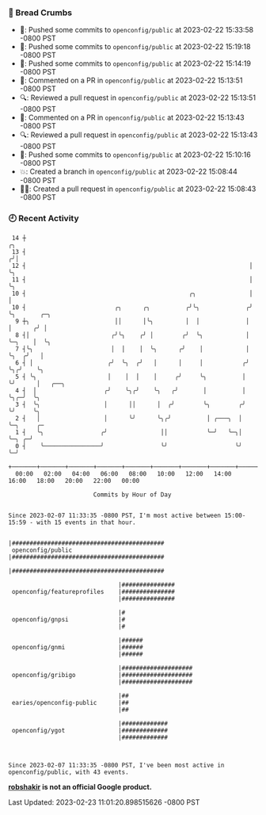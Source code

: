 ### 🍞 Bread Crumbs

 * 🚢: Pushed some commits to `openconfig/public` at 2023-02-22 15:33:58 -0800 PST
 * 🚢: Pushed some commits to `openconfig/public` at 2023-02-22 15:19:18 -0800 PST
 * 🚢: Pushed some commits to `openconfig/public` at 2023-02-22 15:14:19 -0800 PST
 * 💬: Commented on a PR in  `openconfig/public` at 2023-02-22 15:13:51 -0800 PST
 * 🔍: Reviewed a pull request in  `openconfig/public` at 2023-02-22 15:13:51 -0800 PST
 * 💬: Commented on a PR in  `openconfig/public` at 2023-02-22 15:13:43 -0800 PST
 * 🔍: Reviewed a pull request in  `openconfig/public` at 2023-02-22 15:13:43 -0800 PST
 * 🚢: Pushed some commits to `openconfig/public` at 2023-02-22 15:10:16 -0800 PST
 * 💥: Created a branch in `openconfig/public` at 2023-02-22 15:08:44 -0800 PST
 * ✍🏼: Created a pull request in `openconfig/public` at 2023-02-22 15:08:43 -0800 PST

### 🕘 Recent Activity
```
 14 ┼                                                                ╭╮
 13 ┤                                                               ╭╯│
 12 ┤                                                               │ ╰╮
 11 ┤                                                               │  ╰╮
 10 ┤                                              ╭╮               │   │
 10 ┤                         ╭╮      ╭╮          ╭╯╰╮             ╭╯   ╰╮       ╭─╮
  9 ┼╮                        ││      │╰╮         │  │             │     │      ╭╯ │
  8 ┤│                       ╭╯╰╮    ╭╯ │        ╭╯  ╰╮            │     ╰─╮    │  ╰╮
  7 ┤╰╮                      │  │    │  ╰╮      ╭╯    │            │       ╰╮  ╭╯   │
  6 ┤ │                     ╭╯  ╰╮  ╭╯   │      │     │           ╭╯        ╰╮╭╯    ╰╮
  5 ┤ ╰╮                    │    │  │    │     ╭╯     ╰╮          │          ╰╯      │   ╭──╮
  4 ┤  │                   ╭╯    ╰╮╭╯    ╰╮   ╭╯       │          │                  ╰╮╭─╯  ╰╮
  3 ┤  ╰╮                  │      ││      │  ╭╯        ╰╮        ╭╯                   ╰╯     ╰╮
  2 ┤   │                  │      ╰╯      ╰╮╭╯          │ ╭───╮  │                            ╰─╮     ╭─
  1 ┤   ╰╮                ╭╯               ││           ╰─╯   ╰─╮│                              ╰─╮ ╭─╯
  0 ┤    ╰────────────────╯                ╰╯                   ╰╯                                ╰─╯
    +───────+───────+───────+───────+───────+───────+───────+───────+───────+───────+───────+───────+────
  00:00   02:00   04:00   06:00   08:00   10:00   12:00   14:00   16:00   18:00   20:00   22:00   00:00   

						Commits by Hour of Day


Since 2023-02-07 11:33:35 -0800 PST, I'm most active between 15:00-15:59 - with 15 events in that hour.

```



```
                               |###########################################
 openconfig/public             |###########################################
                               |###########################################

                               |###############
 openconfig/featureprofiles    |###############
                               |###############

                               |#
 openconfig/gnpsi              |#
                               |#

                               |######
 openconfig/gnmi               |######
                               |######

                               |####################
 openconfig/gribigo            |####################
                               |####################

                               |##
 earies/openconfig-public      |##
                               |##

                               |#############
 openconfig/ygot               |#############
                               |#############



Since 2023-02-07 11:33:35 -0800 PST, I've been most active in openconfig/public, with 43 events.

```
**[robshakir](mailto:robjs@google.com) is not an official Google product.**  


Last Updated: 2023-02-23 11:01:20.898515626 -0800 PST
